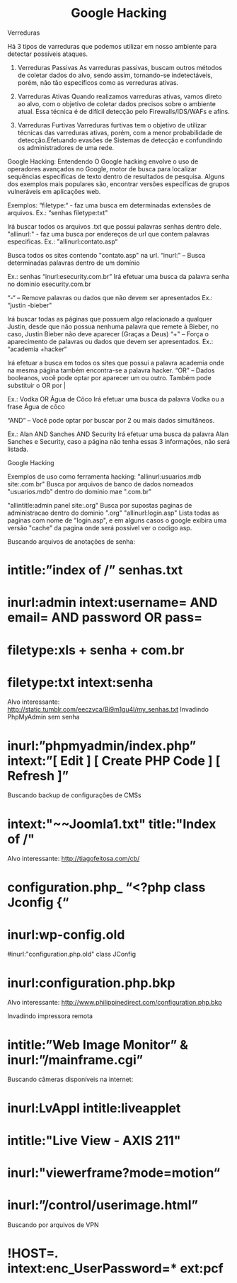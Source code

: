 # <h1 align="center">Google Hacking</h1>  

Verreduras

Há 3 tipos de varreduras que podemos utilizar em nosso ambiente para detectar possíveis ataques.

1. Verreduras Passivas
    As varreduras passivas, buscam outros métodos de coletar dados do alvo, sendo assim, tornando-se indetectáveis, porém, não tão específicos como as verreduras ativas.

2. Varreduras Ativas
    Quando realizamos varreduras ativas, vamos direto ao alvo, com o objetivo de coletar dados precisos sobre o ambiente atual. Essa técnica é de difícil detecção pelo Firewalls/IDS/WAFs e afins.
 
3. Varreduras Furtivas 
    Varreduras furtivas tem o objetivo de utilizar técnicas das varreduras ativas, porém, com a menor probabilidade de detecção.Efetuando evasões de Sistemas de detecção e confundindo os administradores de uma rede.

Google Hacking: Entendendo
O Google hacking envolve o uso de operadores avançados no Google, motor de
busca para localizar sequências específicas de texto dentro de resultados de
pesquisa. Alguns dos exemplos mais populares são, encontrar versões específicas
de grupos vulneráveis em aplicações web.

Exemplos:
“filetype:“ - faz uma busca em determinadas extensões de arquivos.
Ex.: “senhas filetype:txt"

Irá buscar todos os arquivos .txt que possui palavras senhas dentro dele.
"allinurl:" - faz uma busca por endereços de url que contem palavras especificas.
Ex.: "allinurl:contato.asp“

Busca todos os sites contendo "contato.asp" na url.
“inurl:” – Busca determinadas palavras dentro de um domínio

Ex.: senhas “inurl:esecurity.com.br”
Irá efetuar uma busca da palavra senha no dominio esecurity.com.br

“-“ – Remove palavras ou dados que não devem ser apresentados
Ex.: “justin -bieber"

Irá buscar todas as páginas que possuem algo relacionado a qualquer Justin, desde
que não possua nenhuma palavra que remete à Bieber, no caso, Justin Bieber não
deve aparecer (Graças a Deus)
“+" – Força o aparecimento de palavras ou dados que devem ser apresentados.
Ex.: “academia +hacker“

Irá efetuar a busca em todos os sites que possui a palavra academia onde na mesma
página também encontra-se a palavra hacker.
“OR” – Dados booleanos, você pode optar por aparecer um ou outro. Também pode
substituir o OR por |

Ex.: Vodka OR Água de Côco
Irá efetuar uma busca da palavra Vodka ou a frase Água de côco


“AND” – Você pode optar por buscar por 2 ou mais dados simultâneos.

Ex.: Alan AND Sanches AND Security
Irá efetuar uma busca da palavra Alan Sanches e Security, caso a página não tenha
essas 3 informações, não será listada.

Google Hacking

Exemplos de uso como ferramenta hacking:
"allinurl:usuarios.mdb site:.com.br"
Busca por arquivos de banco de dados nomeados "usuarios.mdb" dentro do
dominio mae ".com.br"

"allintitle:admin panel site:.org"
Busca por supostas paginas de administracao dentro do dominio ".org"
"allinurl:login.asp"
Lista todas as paginas com nome de "login.asp", e em alguns casos o google
exibira uma versão "cache" da pagina onde será possível ver o codigo asp.

Buscando arquivos de anotações de senha:
# intitle:”index of /” senhas.txt
# inurl:admin intext:username= AND email= AND password OR pass=
# filetype:xls + senha + com.br
# filetype:txt intext:senha
Alvo interessante: http://static.tumblr.com/eeczvca/Bi9m1gu4l/my_senhas.txt
Invadindo PhpMyAdmin sem senha
# inurl:”phpmyadmin/index.php” intext:”[ Edit ] [ Create PHP Code ] [ Refresh ]”

Buscando backup de configurações de CMSs
# intext:"~~Joomla1.txt" title:"Index of /"
Alvo interessante: http://tiagofeitosa.com/cb/
# configuration.php_ “<?php class Jconfig {“
# inurl:wp-config.old
#inurl:"configuration.php.old" class JConfig
# inurl:configuration.php.bkp
Alvo interessante: http://www.philippinedirect.com/configuration.php.bkp

Invadindo impressora remota
# intitle:”Web Image Monitor” & inurl:”/mainframe.cgi”

Buscando câmeras disponíveis na internet:
# inurl:LvAppl intitle:liveapplet
# intitle:"Live View - AXIS 211"
# inurl:"viewerframe?mode=motion“
# inurl:”/control/userimage.html”

Buscando por arquivos de VPN
# !HOST=*.* intext:enc_UserPassword=* ext:pcf
